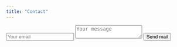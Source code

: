 ```yaml
---
title: "Contact"
---
```


<div id="contact-container">
  <input id="email" type="text" placeholder="Your email" />
  <textarea id="textfield" placeholder="Your message"></textarea>
  <button id="send-button" onclick="sendMail();">Send mail</button>
<script>
  const socket = new WebSocket("ws://192.168.178.37:4253");
    function sendMail() {
        var userEmail = document.querySelector("#email").value;
        var userText = document.querySelector("#textfield").value;

        var sendMailData = {
        email: email,
        text: userText,
        };

        socket.send(JSON.stringify(sendMailData));
        document.getElementById("send-button").innerHTML = "Sent mail";
    }
</script>

 </div>

